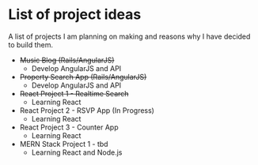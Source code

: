 # List of project ideas

A list of projects I am planning on making and reasons why I have decided to build them.

* ~~Music Blog (Rails/AngularJS)~~
  * Develop AngularJS and API
* ~~Property Search App (Rails/AngularJS)~~
  * Develop AngularJS and API   
* ~~React Project 1 - Realtime Search~~
  * Learning React
* React Project 2 - RSVP App (In Progress)
  * Learning React
* React Project 3 - Counter App
  * Learning React
* MERN Stack Project 1 - tbd
  * Learning React and Node.js

